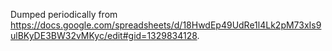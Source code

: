 Dumped periodically from <https://docs.google.com/spreadsheets/d/18HwdEp49UdRe1l4Lk2pM73xIs9ulBKyDE3BW32vMKyc/edit#gid=1329834128>.